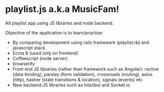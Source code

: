 # playlist.js a.k.a MusicFam!
Alt playlist app using JS libraries and node backend.

Objective of the application is to learn/practise:
* By comparing development using rails framework (playlist.rb) and javascript stack. 
* Ecma 6 (used only on frontend)
* Coffeescript (node server)
* browserify
* Front end JS libraries (rather than framework such as Angular): ractive (data binding), parsley (form validation), crossroads (routing), axios (http), hasher (state transitions & location), signals (events) etc
* New backend JS libraries such as Istanbul and Socket.io
